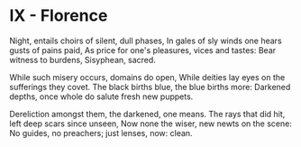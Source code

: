 # IX - Florence
Night, entails choirs of silent, dull phases,
In gales of sly winds one hears gusts of pains paid,
As price for one's pleasures, vices and tastes:
Bear witness to burdens, Sisyphean, sacred.

While such misery occurs, domains do open,
While deities lay eyes on the sufferings they covet.
The black births blue, the blue births more:
Darkened depths, once whole do salute fresh new puppets.

Dereliction amongst them, the darkened, one means.
The rays that did hit, left deep scars since unseen,
Now none the wiser, new newts on the scene:
No guides, no preachers; just lenses, now: clean.